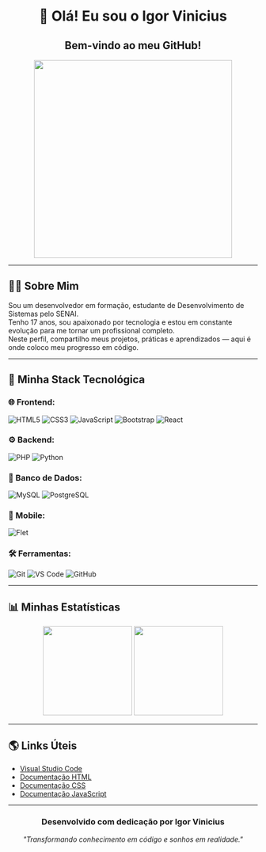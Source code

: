 <h1 align="center">👋 Olá! Eu sou o Igor Vinicius</h1>
<h2 align="center">Bem-vindo ao meu GitHub!</h2>

<p align="center">
  <img src="https://cdn.dribbble.com/users/1162077/screenshots/3848914/programmer.gif" width="400px">
</p>

---

## 👨‍💻 Sobre Mim

Sou um desenvolvedor em formação, estudante de Desenvolvimento de Sistemas pelo SENAI.  
Tenho 17 anos, sou apaixonado por tecnologia e estou em constante evolução para me tornar um profissional completo.  
Neste perfil, compartilho meus projetos, práticas e aprendizados — aqui é onde coloco meu progresso em código.

---

## 🚀 Minha Stack Tecnológica

### 🌐 Frontend:
![HTML5](https://img.shields.io/badge/HTML5-E34F26?style=for-the-badge&logo=html5&logoColor=white)
![CSS3](https://img.shields.io/badge/CSS3-1572B6?style=for-the-badge&logo=css3&logoColor=white)
![JavaScript](https://img.shields.io/badge/JavaScript-yellow?style=for-the-badge&logo=javascript&logoColor=black)
![Bootstrap](https://img.shields.io/badge/Bootstrap-7952B3?style=for-the-badge&logo=bootstrap&logoColor=white)
![React](https://img.shields.io/badge/React-20232A?style=for-the-badge&logo=react&logoColor=61DAFB)

### ⚙️ Backend:
![PHP](https://img.shields.io/badge/PHP-777BB4?style=for-the-badge&logo=php&logoColor=white)
![Python](https://img.shields.io/badge/Python-3776AB?style=for-the-badge&logo=python&logoColor=white)

### 🧠 Banco de Dados:
![MySQL](https://img.shields.io/badge/MySQL-005C84?style=for-the-badge&logo=mysql&logoColor=white)
![PostgreSQL](https://img.shields.io/badge/PostgreSQL-4169E1?style=for-the-badge&logo=postgresql&logoColor=white)

### 📱 Mobile:
![Flet](https://img.shields.io/badge/Flet-000000?style=for-the-badge&logo=python&logoColor=white)

### 🛠️ Ferramentas:
![Git](https://img.shields.io/badge/GIT-F05032?style=for-the-badge&logo=git&logoColor=white)
![VS Code](https://img.shields.io/badge/VS--Code-007ACC?style=for-the-badge&logo=visual-studio-code&logoColor=white)
![GitHub](https://img.shields.io/badge/GitHub-181717?style=for-the-badge&logo=github&logoColor=white)

---

## 📊 Minhas Estatísticas

<p align="center">
  <img height="180em" src="https://github-readme-stats.vercel.app/api?username=SEU_USUARIO&show_icons=true&theme=radical" />
  <img height="180em" src="https://github-readme-stats.vercel.app/api/top-langs/?username=SEU_USUARIO&layout=compact&theme=radical"/>
</p>

---

## 🌎 Links Úteis

- [Visual Studio Code](https://code.visualstudio.com/)
- [Documentação HTML](https://developer.mozilla.org/pt-BR/docs/Web/HTML)
- [Documentação CSS](https://developer.mozilla.org/pt-BR/docs/Web/CSS)
- [Documentação JavaScript](https://developer.mozilla.org/pt-BR/docs/Web/JavaScript)

---

<h3 align="center">Desenvolvido com dedicação por Igor Vinicius</h3>
<p align="center"><i>"Transformando conhecimento em código e sonhos em realidade."</i></p>
